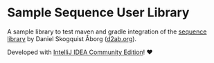 # Sample Sequence User Library

A sample library to test maven and gradle integration of the [sequence library](http://github.com/d2ab/sequence)
by Daniel Skogquist Åborg ([d2ab.org](http://d2ab.org/)).

Developed with [IntelliJ IDEA Community Edition](https://www.jetbrains.com/idea/)! :heart:
